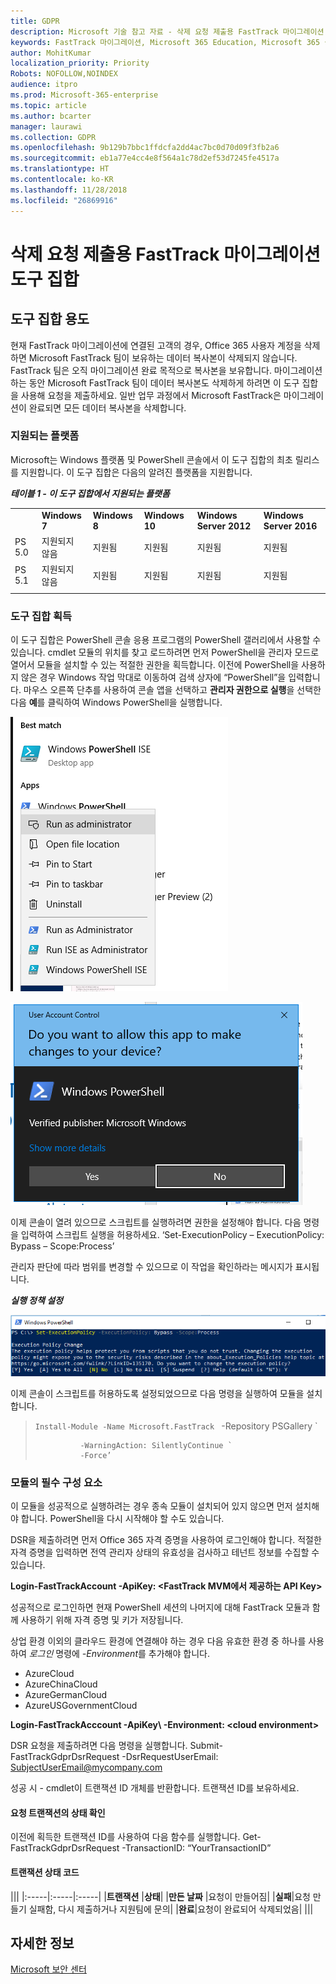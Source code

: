 ```yaml
---
title: GDPR
description: Microsoft 기술 참고 자료 - 삭제 요청 제출용 FastTrack 마이그레이션 도구 집합
keywords: FastTrack 마이그레이션, Microsoft 365 Education, Microsoft 365 설명서, GDPR
author: MohitKumar
localization_priority: Priority
Robots: NOFOLLOW,NOINDEX
audience: itpro
ms.prod: Microsoft-365-enterprise
ms.topic: article
ms.author: bcarter
manager: laurawi
ms.collection: GDPR
ms.openlocfilehash: 9b129b7bbc1ffdcfa2dd4ac7bc0d70d09f3fb2a6
ms.sourcegitcommit: eb1a77e4cc4e8f564a1c78d2ef53d7245fe4517a
ms.translationtype: HT
ms.contentlocale: ko-KR
ms.lasthandoff: 11/28/2018
ms.locfileid: "26869916"
---
```

# <a name="fasttrack-migration-toolset-for-submitting-delete-request"></a>삭제 요청 제출용 FastTrack 마이그레이션 도구 집합

## <a name="toolset-purpose"></a>도구 집합 용도

현재 FastTrack 마이그레이션에 연결된 고객의 경우, Office 365 사용자 계정을 삭제하면 Microsoft FastTrack 팀이 보유하는 데이터 복사본이 삭제되지 않습니다. FastTrack 팀은 오직 마이그레이션 완료 목적으로 복사본을 보유합니다. 마이그레이션하는 동안 Microsoft FastTrack 팀이 데이터 복사본도 삭제하게 하려면 이 도구 집합을 사용해 요청을 제출하세요. 일반 업무 과정에서 Microsoft FastTrack은 마이그레이션이 완료되면 모든 데이터 복사본을 삭제합니다. 

### <a name="supported-platforms"></a>지원되는 플랫폼
Microsoft는 Windows 플랫폼 및 PowerShell 콘솔에서 이 도구 집합의 최초 릴리스를 지원합니다. 이 도구 집합은 다음의 알려진 플랫폼을 지원합니다.
 
***테이블 1 - 이 도구 집합에서 지원되는 플랫폼***
 
<!--start table here HEADER -->
 
|||||||
|:-----|:-----|:-----|:-----|:-----|:-----|
| |**Windows 7**|**Windows 8**|**Windows 10**|**Windows Server 2012**|**Windows Server 2016**|
|PS 5.0|지원되지<br/>않음|지원됨|지원됨|지원됨|지원됨|
|PS 5.1|지원되지<br/>않음|지원됨|지원됨|지원됨|지원됨|
|||
 
<!-- end of table -->

### <a name="obtaining-the-toolset"></a>도구 집합 획득

이 도구 집합은 PowerShell 콘솔 응용 프로그램의 PowerShell 갤러리에서 사용할 수 있습니다. cmdlet 모듈의 위치를 찾고 로드하려면 먼저 PowerShell을 관리자 모드로 열어서 모듈을 설치할 수 있는 적절한 권한을 획득합니다. 이전에 PowerShell을 사용하지 않은 경우 Windows 작업 막대로 이동하여 검색 상자에 “PowerShell”을 입력합니다. 마우스 오른쪽 단추를 사용하여 콘솔 앱을 선택하고 **관리자 권한으로 실행**을 선택한 다음 **예**를 클릭하여 Windows PowerShell을 실행합니다.

![PowerShell - 관리자 권한으로 실행](media/fasttrack-powershell_image.png)

![PowerShell - 앱을 변경할 수 있도록 허용](media/fasttrack-run-powershell_image.png)

이제 콘솔이 열려 있으므로 스크립트를 실행하려면 권한을 설정해야 합니다. 다음 명령을 입력하여 스크립트 실행을 허용하세요. ‘Set-ExecutionPolicy – ExecutionPolicy: Bypass – Scope:Process’

관리자 판단에 따라 범위를 변경할 수 있으므로 이 작업을 확인하라는 메시지가 표시됩니다.

***실행 정책 설정***

![PowerShell에서 실행 정책 변경 설정](media/powershell-set-execution-policy_image.png)

이제 콘솔이 스크립트를 허용하도록 설정되었으므로 다음 명령을 실행하여 모듈을 설치합니다.

>`Install-Module -Name Microsoft.FastTrack ` -Repository PSGallery `
>        
>               -WarningAction: SilentlyContinue `
>               -Force’

### <a name="prerequisites-for-module"></a>모듈의 필수 구성 요소
이 모듈을 성공적으로 실행하려는 경우 종속 모듈이 설치되어 있지 않으면 먼저 설치해야 합니다. PowerShell을 다시 시작해야 할 수도 있습니다.  

DSR을 제출하려면 먼저 Office 365 자격 증명을 사용하여 로그인해야 합니다. 적절한 자격 증명을 입력하면 전역 관리자 상태의 유효성을 검사하고 테넌트 정보를 수집할 수 있습니다. 

**Login-FastTrackAccount -ApiKey: \<FastTrack MVM에서 제공하는 API Key\>**

성공적으로 로그인하면 현재 PowerShell 세션의 나머지에 대해 FastTrack 모듈과 함께 사용하기 위해 자격 증명 및 키가 저장됩니다.

상업 환경 이외의 클라우드 환경에 연결해야 하는 경우 다음 유효한 환경 중 하나를 사용하여 *로그인* 명령에 *-Environment*를 추가해야 합니다.
- AzureCloud
- AzureChinaCloud
- AzureGermanCloud
- AzureUSGovernmentCloud

**Login-FastTrackAcccount -ApiKey\ <API Key provided by FastTrack MVM> -Environment: <cloud environment\>**

DSR 요청을 제출하려면 다음 명령을 실행합니다. Submit-FastTrackGdprDsrRequest -DsrRequestUserEmail: SubjectUserEmail@mycompany.com

성공 시 - cmdlet이 트랜잭션 ID 개체를 반환합니다. 트랜잭션 ID를 보유하세요.


#### <a name="checking-the-status-of-a-request-transaction"></a>요청 트랜잭션의 상태 확인

이전에 획득한 트랜잭션 ID를 사용하여 다음 함수를 실행합니다. Get-FastTrackGdprDsrRequest -TransactionID: “YourTransactionID”

#### <a name="transaction-status-codes"></a>트랜잭션 상태 코드
<!--start table here no header -->

|||
|:-----|:-----|:-----|
|**트랜잭션** |**상태**|
|**만든 날짜** |요청이 만들어짐|
|**실패**|요청 만들기 실패함, 다시 제출하거나 지원팀에 문의|
|**완료**|요청이 완료되어 삭제되었음|
|||

<!-- end of table -->

<!-- original version: **Created**  Request has been created<br/>**Failed** Request failed to create, please resubmit, or contact support<br/>**Completed** Request has been completed and sanitized -->


## <a name="learn-more"></a>자세한 정보
[Microsoft 보안 센터](https://www.microsoft.com/TrustCenter/Privacy/gdpr/default.aspx)